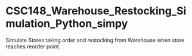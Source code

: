 # CSC148_Warehouse_Restocking_Simulation_Python_simpy
 Simulate Stores taking order and restocking from Warehouse when store reaches reorder point.
